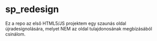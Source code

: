 # sp_redesign

Ez a repo az első HTML5/JS projektem egy szaunás oldal újradesignolására, melyet NEM az oldal tulajdonosának megbízásából csinálom.
